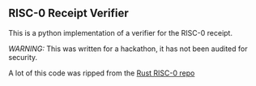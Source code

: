 RISC-0 Receipt Verifier
----------------------

This is a python implementation of a verifier for the RISC-0 receipt. 


*WARNING:* This was written for a hackathon, it has not been audited for security.

A lot of this code was ripped from the [Rust RISC-0 repo](https://github.com/risc0/risc0) 


